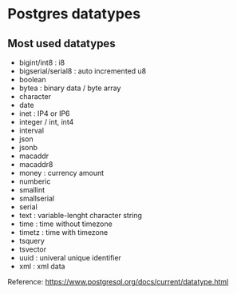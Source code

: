 # Postgres datatypes

## Most used datatypes
* bigint/int8 : i8
* bigserial/serial8 : auto incremented u8
* boolean
* bytea : binary data / byte array
* character
* date
* inet : IP4 or IP6
* integer / int, int4
* interval
* json
* jsonb
* macaddr
* macaddr8
* money : currency amount
* numberic
* smallint
* smallserial
* serial
* text : variable-lenght character string
* time : time without timezone
* timetz : time with timezone
* tsquery
* tsvector
* uuid : univeral unique identifier
* xml : xml data

Reference: https://www.postgresql.org/docs/current/datatype.html

